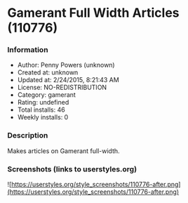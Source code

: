 # Gamerant Full Width Articles (110776)

### Information
- Author: Penny Powers (unknown)
- Created at: unknown
- Updated at: 2/24/2015, 8:21:43 AM
- License: NO-REDISTRIBUTION
- Category: gamerant
- Rating: undefined
- Total installs: 46
- Weekly installs: 0


### Description
Makes articles on Gamerant full-width.


### Screenshots (links to userstyles.org)
![https://userstyles.org/style_screenshots/110776-after.png](https://userstyles.org/style_screenshots/110776-after.png)


